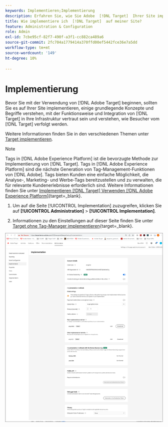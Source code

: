 ```yaml
---
keywords: Implementieren;Implementierung
description: Erfahren Sie, wie Sie Adobe  [!DNL Target]  Ihrer Site implementieren. Legen Sie globale Einstellungen, die Implementierungsmethode (AEP Web SDK oder at.js) und mehr fest.
title: Wie implementiere ich  [!DNL Target]  auf meiner Site?
feature: Administration & Configuration
role: Admin
exl-id: 7cbe95cf-82f7-490f-a3f1-cc882ca489a6
source-git-commit: 2fc704a1779414a370ffd00ef5442fce36e7a5dd
workflow-type: tm+mt
source-wordcount: '149'
ht-degree: 10%

---
```


# Implementierung

Bevor Sie mit der Verwendung von [!DNL Adobe Target] beginnen, sollten Sie es auf Ihrer Site implementieren, einige grundlegende Konzepte und Begriffe verstehen, mit der Funktionsweise und Integration von [!DNL Target] in Ihre Infrastruktur vertraut sein und verstehen, wie Besucher vom [!DNL Target] verfolgt werden.

Weitere Informationen finden Sie in den verschiedenen Themen unter [Target implementieren](/help/main/c-implementing-target/implementing-target.md).

>[!NOTE]
>
>Tags in [!DNL Adobe Experience Platform] ist die bevorzugte Methode zur Implementierung von [!DNL Target]. Tags in [!DNL Adobe Experience Platform] sind die nächste Generation von Tag-Management-Funktionen von [!DNL Adobe]. Tags bieten Kunden eine einfache Möglichkeit, die Analyse-, Marketing- und Werbe-Tags bereitzustellen und zu verwalten, die für relevante Kundenerlebnisse erforderlich sind. Weitere Informationen finden Sie unter [Implementieren [!DNL Target] Verwenden [!DNL Adobe Experience Platform]](https://experienceleague.adobe.com/docs/target-dev/developer/client-side/at-js-implementation/deploy-at-js/implement-target-using-adobe-launch.html?lang=de){target=_blank}.

1. Um auf die Seite [!UICONTROL Implementation] zuzugreifen, klicken Sie auf **[!UICONTROL Administration]** > **[!UICONTROL Implementation]**.

1. Informationen zu den Einstellungen auf dieser Seite finden Sie unter [Target ohne Tag-Manager implementieren](https://experienceleague.adobe.com/docs/target-dev/developer/client-side/at-js-implementation/deploy-at-js/implement-target-without-a-tag-manager.html){target=_blank}.

![Seite Implementierung](/help/main/administrating-target/assets/implementation.png)
